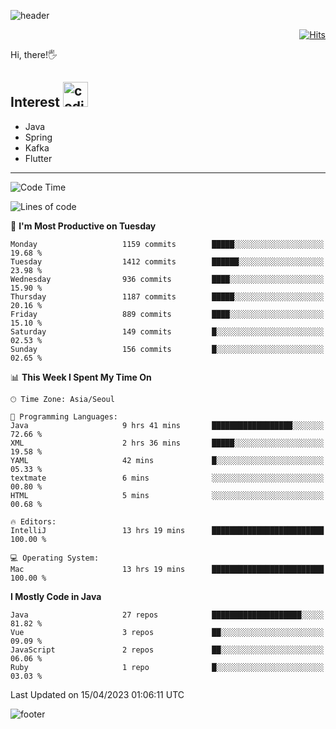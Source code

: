 ![header](https://capsule-render.vercel.app/api?type=soft&color=gradient&text=%20%20Jeff%20%20&fontAlign=30&fontSize=30&textBg=true&desc=Backend%20Developer&descAlign=60&descAlignY=50&&descSize=30)

<div align=right>
  
[![Hits](https://hits.seeyoufarm.com/api/count/incr/badge.svg?url=https%3A%2F%2Fgithub.com%2Fjeff-seyong)](https://hits.seeyoufarm.com)

</div>


Hi, there!🖐

## Interest <img src="https://media.giphy.com/media/bx3Cvt88j7PtM4SOaS/giphy.gif" alt="coding" width="40px" />

- Java
- Spring
- Kafka
- Flutter

---

<!--START_SECTION:waka-->
![Code Time](http://img.shields.io/badge/Code%20Time-419%20hrs%2037%20mins-blue)

![Lines of code](https://img.shields.io/badge/From%20Hello%20World%20I%27ve%20Written-635.6%20thousand%20lines%20of%20code-blue)

📅 **I'm Most Productive on Tuesday** 

```text
Monday                   1159 commits        █████░░░░░░░░░░░░░░░░░░░░   19.68 % 
Tuesday                  1412 commits        ██████░░░░░░░░░░░░░░░░░░░   23.98 % 
Wednesday                936 commits         ████░░░░░░░░░░░░░░░░░░░░░   15.90 % 
Thursday                 1187 commits        █████░░░░░░░░░░░░░░░░░░░░   20.16 % 
Friday                   889 commits         ████░░░░░░░░░░░░░░░░░░░░░   15.10 % 
Saturday                 149 commits         █░░░░░░░░░░░░░░░░░░░░░░░░   02.53 % 
Sunday                   156 commits         █░░░░░░░░░░░░░░░░░░░░░░░░   02.65 % 
```


📊 **This Week I Spent My Time On** 

```text
🕑︎ Time Zone: Asia/Seoul

💬 Programming Languages: 
Java                     9 hrs 41 mins       ██████████████████░░░░░░░   72.66 % 
XML                      2 hrs 36 mins       █████░░░░░░░░░░░░░░░░░░░░   19.58 % 
YAML                     42 mins             █░░░░░░░░░░░░░░░░░░░░░░░░   05.33 % 
textmate                 6 mins              ░░░░░░░░░░░░░░░░░░░░░░░░░   00.80 % 
HTML                     5 mins              ░░░░░░░░░░░░░░░░░░░░░░░░░   00.68 % 

🔥 Editors: 
IntelliJ                 13 hrs 19 mins      █████████████████████████   100.00 % 

💻 Operating System: 
Mac                      13 hrs 19 mins      █████████████████████████   100.00 % 
```

**I Mostly Code in Java** 

```text
Java                     27 repos            ████████████████████░░░░░   81.82 % 
Vue                      3 repos             ██░░░░░░░░░░░░░░░░░░░░░░░   09.09 % 
JavaScript               2 repos             ██░░░░░░░░░░░░░░░░░░░░░░░   06.06 % 
Ruby                     1 repo              █░░░░░░░░░░░░░░░░░░░░░░░░   03.03 % 
```




 Last Updated on 15/04/2023 01:06:11 UTC
<!--END_SECTION:waka-->

<!--

<div align=center>
  
[![Gmail Badge](https://img.shields.io/badge/Gmail-d14836?style=flat&logo=Gmail&logoColor=white&link=mailto:sedragon.kim@gmail.com)](mailto:sedragon.kim@gmail.com) 

</div>

-->


![footer](https://capsule-render.vercel.app/api?type=waving&color=gradient&height=300&section=footer&animation=twinkling&reversal=true)
